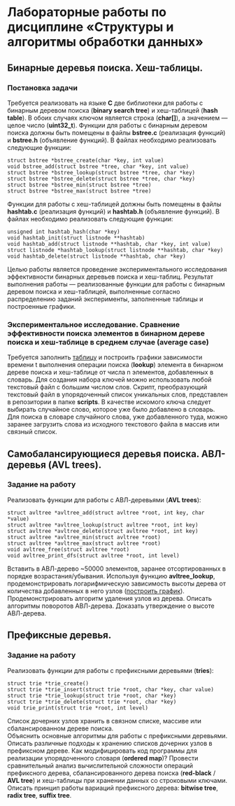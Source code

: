 # Лабораторные работы по дисциплине «Структуры и алгоритмы обработки данных»
## Бинарные деревья поиска. Хеш-таблицы.
### Постановка задачи
Требуется реализовать на языке **C** две библиотеки для работы с бинарным деревом
поиска (**binary search tree**) и хеш-таблицей (**hash table**). В обоих случаях ключом является
строка (**char[]**), а значением — целое число (**uint32_t**).
Функции для работы с бинарным деревом поиска должны быть помещены в файлы
**bstree.c** (реализация функций) и **bstree.h** (объявление функций). В файлах необходимо реализовать следующие функции:
```
struct bstree *bstree_create(char *key, int value)
void bstree_add(struct bstree *tree, char *key, int value)
struct bstree *bstree_lookup(struct bstree *tree, char *key)
struct bstree *bstree_delete(struct bstree *tree, char *key)
struct bstree *bstree_min(struct bstree *tree)
struct bstree *bstree_max(struct bstree *tree)
```
Функции для работы с хеш-таблицей должны быть помещены в файлы **hashtab.c** (реализация функций) и **hashtab.h** (объявление функций). В файлах необходимо реализовать
следующие функции:
```
unsigned int hashtab_hash(char *key)
void hashtab_init(struct listnode **hashtab)
void hashtab_add(struct listnode **hashtab, char *key, int value)
struct listnode *hashtab_lookup(struct listnode **hashtab, char *key)
void hashtab_delete(struct listnode **hashtab, char *key)
```
Целью работы является проведение экспериментального исследования эффективности бинарных деревьев поиска и хеш-таблиц. Результат выполнения работы — реализованные функции для работы с бинарным деревом поиска и хеш-таблицей, выполненные согласно распределению заданий эксперименты, заполненные таблицы и построенные графики.
### Экспериментальное исследование. Сравнение эффективности поиска элементов в бинарном дереве поиска и хеш-таблице в среднем случае (average case)
Требуется заполнить [таблицу](https://docs.google.com/spreadsheets/d/1k1Q3OJrL5WEunr1aYhx9qpdH80Rpf4RWjfAPlhxHvh0/edit?usp=sharing) и построить графики зависимости времени t выполнения операции поиска (**lookup**) элемента в бинарном дереве поиска и хеш-таблице от числа n элементов, добавленных в словарь.
Для создания набора ключей можно использовать любой текстовый файл с большим числом слов. Скрипт, преобразующий текстовый файл в упорядоченный список уникальных слов, представлен в репозитории в папке **scripts**. В качестве искомого ключа следует выбирать случайное слово, которое уже было добавлено в словарь.
Для поиска в словаре случайного слова, уже добавленного туда, можно заранее загрузить слова из исходного текстового файла в массив или связный список.
## Самобалансирующиеся деревья поиска. АВЛ-деревья (AVL trees).
### Задание на работу
Реализовать функции для работы с АВЛ-деревьями (**AVL trees**):
```
struct avltree *avltree_add(struct avltree *root, int key, char *value)
struct avltree *avltree_lookup(struct avltree *root, int key)
struct avltree *avltree_delete(struct avltree *root, int key)
struct avltree *avltree_min(struct avltree *root)
struct avltree *avltree_max(struct avltree *root)
void avltree_free(struct avltree *root)
void avltree_print_dfs(struct avltree *root, int level)
```
Вставить в АВЛ-дерево ~50000 элементов, заранее отсортированных в порядке возрастания/убывания. Используя функцию **avltree_lookup**, продемонстрировать логарифмическую зависимость
высоты дерева от количества добавленных в него узлов ([построить график](https://docs.google.com/spreadsheets/d/1ayLNHlFXmYQaVEilcPmVGEpLRbw--hm-lhpjLAT__GE/edit?usp=sharing)). Продемонстрировать алгоритм удаления узлов из дерева. Описать алгоритмы поворотов АВЛ-дерева. Доказать утверждение о высоте АВЛ-дерева.
## Префиксные деревья.
### Задание на работу
Реализовать функции для работы с префиксными деревьями (**tries**):
```
struct trie *trie_create()
struct trie *trie_insert(struct trie *root, char *key, char value)
struct trie *trie_lookup(struct trie *root, char *key)
struct trie *trie_delete(struct trie *root, char *key)
void trie_print(struct trie *root, int level)
```
Список дочерних узлов хранить в связном списке, массиве или сбалансированном дереве поиска.  
Объяснить основные алгоритмы для работы с префиксными деревьями. Описать различные подходы к хранению списков дочерних узлов в префиксном дереве. Как модифицировать код программы для реализации упорядоченного словаря (**ordered map**)? Провести сравнительный анализ вычислительной сложности операций префиксного дерева, сбалансированного дерева поиска (**red-black** / **AVL tree**) и хеш-таблицы при хранении данных со строковыми ключами. Описать принцип работы вариаций префиксного дерева: **bitwise tree**, **radix tree**, **suffix tree**.
